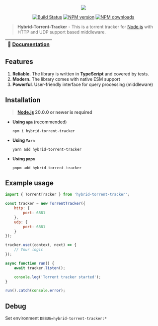 <p align="center"><img src="https://raw.githubusercontent.com/negezor/hybrid-torrent-tracker/master/logo.svg?sanitize=true"></p>
<p align="center">
<a href="https://github.com/negezor/hybrid-torrent-tracker/actions/workflows/tests.yml"><img src="https://img.shields.io/github/workflow/status/negezor/hybrid-torrent-tracker/Hybrid-Torrent-Tracker CI?style=flat-square" alt="Build Status"></a>
<a href="https://www.npmjs.com/package/hybrid-torrent-tracker"><img src="https://img.shields.io/npm/v/hybrid-torrent-tracker.svg?style=flat-square" alt="NPM version"></a>
<a href="https://www.npmjs.com/package/hybrid-torrent-tracker"><img src="https://img.shields.io/npm/dt/hybrid-torrent-tracker.svg?style=flat-square" alt="NPM downloads"></a>
</p>

> **Hybrid-Torrent-Tracker** - This is a torrent tracker for [Node.js](https://nodejs.org) with HTTP and UDP support based middleware.

| 📖 [Documentation](docs/) |
|---------------------------|

## Features
1. **Reliable.** The library is written in **TypeScript** and covered by tests.
2. **Modern.** The library comes with native ESM support
3. **Powerful**. User-friendly interface for query processing (middleware)

## Installation
> **[Node.js](https://nodejs.org/) 20.0.0 or newer is required**

- **Using `npm`** (recommended)
	```shell
	npm i hybrid-torrent-tracker
	```
- **Using `Yarn`**
  ```shell
  yarn add hybrid-torrent-tracker
  ```
- **Using `pnpm`**
  ```shell
  pnpm add hybrid-torrent-tracker
  ```

## Example usage

```js
import { TorrentTracker } from 'hybrid-torrent-tracker';

const tracker = new TorrentTracker({
	http: {
		port: 6881
	},
	udp: {
		port: 6881
	}
});

tracker.use((context, next) => {
	// Your logic
});

async function run() {
	await tracker.listen();

	console.log('Torrent tracker started');
}

run().catch(console.error);
```

## Debug
Set environment `DEBUG=hybrid-torrent-tracker:*`
